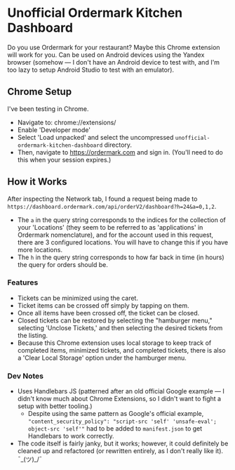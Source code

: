 # Unofficial Ordermark Kitchen Dashboard

Do you use Ordermark for your restaurant? Maybe this Chrome extension will work for you. Can be used on Android devices using the Yandex browser (somehow — I don't have an Android device to test with, and I'm too lazy to setup Android Studio to test with an emulator).

## Chrome Setup
I've been testing in Chrome.

* Navigate to: chrome://extensions/
* Enable 'Developer mode'
* Select 'Load unpacked' and select the uncompressed `unofficial-ordermark-kitchen-dashboard` directory.
* Then, navigate to https://ordermark.com and sign in. (You'll need to do this when your session expires.)

## How it Works
After inspecting the Network tab, I found a request being made to `https://dashboard.ordermark.com/api/orderV2/dashboard?h=24&a=0,1,2`.
* The `a` in the query string corresponds to the indices for the collection of your 'Locations' (they seem to be referred to as 'applications' in Ordermark nomenclature), and for the account used in this request, there are 3 configured locations. You will have to change this if you have more locations.
* The `h` in the query string corresponds to how far back in time (in hours) the query for orders should be.

### Features
* Tickets can be minimized using the caret.
* Ticket items can be crossed off simply by tapping on them.
* Once all items have been crossed off, the ticket can be closed.
* Closed tickets can be restored by selecting the "hamburger menu," selecting 'Unclose Tickets,' and then selecting the desired tickets from the listing.
* Because this Chrome extension uses local storage to keep track of completed items, minimized tickets, and completed tickets, there is also a 'Clear Local Storage' option under the hamburger menu.

### Dev Notes
* Uses Handlebars JS (patterned after an old official Google example — I didn't know much about Chrome Extensions, so I didn't want to fight a setup with better tooling.)
  * Despite using the same pattern as Google's official example, `"content_security_policy": "script-src 'self' 'unsafe-eval'; object-src 'self'"` had to be added to `manifest.json` to get Handlebars to work correctly.
* The code itself is fairly janky, but it works; however, it could definitely be cleaned up and refactored (or rewritten entirely, as I don't really like it). ¯\_(ツ)_/¯